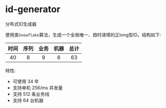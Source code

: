 # id-generator

分布式ID生成器

使用类`Snowflake`算法，生成一个全局唯一、趋时递增的正long型ID。结构如下:

| 时间 | 序列 | 业务 | 机器 | 总计 |
|:---:|:---:|:----:|:---:|:---:|
| 40  |  8  |  9   |  6  | 63  |

特性:

* 可使用 34 年
* 支持单机 256/ms 并发量
* 支持 512 条业务线
* 支持 64 台机器

